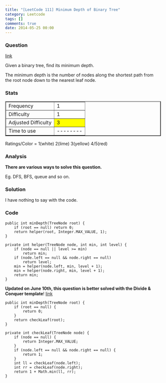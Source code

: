 ```yaml
---
title: "[LeetCode 111] Minimum Depth of Binary Tree"
category: Leetcode
tags: []
comments: true
date: 2014-05-25 00:00
---
```



### Question

[link](https://oj.leetcode.com/problems/minimum-depth-of-binary-tree/)

<div class="question-content">
            <p></p><p>Given a binary tree, find its minimum depth.</p>

<p>The minimum depth is the number of nodes along the shortest path from the root node down to the nearest leaf node.</p><p></p>
          </div>

### Stats

<table border="2">
	<tr>
		<td>Frequency</td>
		<td bgcolor="white">1</td>
	</tr>
	<tr>
		<td>Difficulty</td>
		<td bgcolor="white">1</td>
	</tr>
	<tr>
		<td>Adjusted Difficulty</td>
		<td bgcolor="yellow">3</td>
	</tr>
	<tr>
		<td>Time to use</td>
		<td bgcolor="white">--------</td>
	</tr>
</table>

Ratings/Color = 1(white) 2(lime) 3(yellow) 4/5(red)

### Analysis

**There are various ways to solve this question.**

Eg. DFS, BFS, queue and so on.

### Solution

I have nothing to say with the code.

### Code

    public int minDepth(TreeNode root) {
        if (root == null) return 0;
        return helper(root, Integer.MAX_VALUE, 1);
    }

    private int helper(TreeNode node, int min, int level) {
        if (node == null || level >= min)
            return min;
        if (node.left == null && node.right == null)
            return level;
        min = helper(node.left, min, level + 1);
        min = helper(node.right, min, level + 1);
        return min;
    }

**Updated on June 10th, this question is better solved with the Divide & Conquer template**! [link](http://answer.ninechapter.com/solutions/minimum-depth-of-binary-tree/)

    public int minDepth(TreeNode root) {
        if (root == null) {
    		return 0;
    	}
    	return checkLeaf(root);
    }

    private int checkLeaf(TreeNode node) {
        if (node == null) {
            return Integer.MAX_VALUE;
        }
    	if (node.left == null && node.right == null) {
    		return 1;
    	}
    	int ll = checkLeaf(node.left);
    	int rr = checkLeaf(node.right);
    	return 1 + Math.min(ll, rr);
    }
